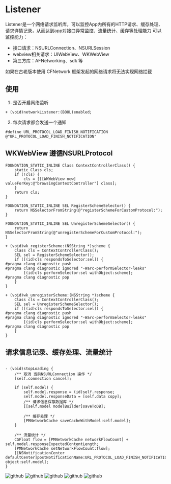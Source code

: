 # Listener

Listener是一个网络请求监听库，可以监控App内所有的HTTP请求、缓存处理、请求详情记录，从而达到app对接口异常监控、流量统计、缓存等处理能力
可以监控能力：
* 接口请求：NSURLConnection、NSURLSession
* webview相关请求：UIWebView、WKWebView
* 第三方库：AFNetworking、sdk 等

如果在古老版本使用 CFNetwork 框架发起的网络请求将无法实现网络拦截

## 使用
1. 是否开启网络监听
```
+ (void)networkListener:(BOOL)enabled;
```
2. 每次请求都会发送一个通知
```
#define URL_PROTOCOL_LOAD_FINISH_NOTIFICATION    @"URL_PROTOCOL_LOAD_FINISH_NOTIFICATION"
```

## WKWebView 遵循NSURLProtocol
```
FOUNDATION_STATIC_INLINE Class ContextControllerClass() {
    static Class cls;
    if (!cls) {
        cls = [[[WKWebView new] valueForKey:@"browsingContextController"] class];
    }
    return cls;
}

FOUNDATION_STATIC_INLINE SEL RegisterSchemeSelector() {
    return NSSelectorFromString(@"registerSchemeForCustomProtocol:");
}

FOUNDATION_STATIC_INLINE SEL UnregisterSchemeSelector() {
    return NSSelectorFromString(@"unregisterSchemeForCustomProtocol:");
}

+ (void)wk_registerScheme:(NSString *)scheme {
    Class cls = ContextControllerClass();
    SEL sel = RegisterSchemeSelector();
    if ([(id)cls respondsToSelector:sel]) {
#pragma clang diagnostic push
#pragma clang diagnostic ignored "-Warc-performSelector-leaks"
        [(id)cls performSelector:sel withObject:scheme];
#pragma clang diagnostic pop
    }
}

+ (void)wk_unregisterScheme:(NSString *)scheme {
    Class cls = ContextControllerClass();
    SEL sel = UnregisterSchemeSelector();
    if ([(id)cls respondsToSelector:sel]) {
#pragma clang diagnostic push
#pragma clang diagnostic ignored "-Warc-performSelector-leaks"
        [(id)cls performSelector:sel withObject:scheme];
#pragma clang diagnostic pop
    }
}
```

## 请求信息记录、缓存处理、流量统计
```

- (void)stopLoading {
    /** 取消 当前NSURLConnection 操作 */
    [self.connection cancel];
    
    if (self.model) {
        self.model.response = (id)self.response;
        self.model.responseData = [self.data copy];
        /** 请求信息保存数据库 */
        [[self.model modelBuilder]saveToDB];
        
        /** 缓存处理 */
        [PMNetworkCache saveCacheWithModel:self.model];
    }
    
    /** 流量统计 */
    CGFloat flow = [PMNetworkCache networkFlowCount] + self.model.responseExpectedContentLength;
    [PMNetworkCache setNetworkFlowCount:flow];
    [[NSNotificationCenter defaultCenter]postNotificationName:URL_PROTOCOL_LOAD_FINISH_NOTIFICATION object:self.model];
}
```

![github](https://github.com/yellowzhou/Listener/blob/master/image/home.png "github")
![github](https://github.com/yellowzhou/Listener/blob/master/image/info.png "github")
![github](https://github.com/yellowzhou/Listener/blob/master/image/webview.png "github")
![github](https://github.com/yellowzhou/Listener/blob/master/image/db.png "github")
![github](https://github.com/yellowzhou/Listener/blob/master/image/test.png "github")


